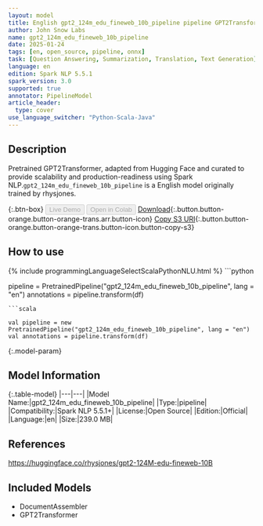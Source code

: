 ```yaml
---
layout: model
title: English gpt2_124m_edu_fineweb_10b_pipeline pipeline GPT2Transformer from rhysjones
author: John Snow Labs
name: gpt2_124m_edu_fineweb_10b_pipeline
date: 2025-01-24
tags: [en, open_source, pipeline, onnx]
task: [Question Answering, Summarization, Translation, Text Generation]
language: en
edition: Spark NLP 5.5.1
spark_version: 3.0
supported: true
annotator: PipelineModel
article_header:
  type: cover
use_language_switcher: "Python-Scala-Java"
---
```


## Description

Pretrained GPT2Transformer, adapted from Hugging Face and curated to provide scalability and production-readiness using Spark NLP.`gpt2_124m_edu_fineweb_10b_pipeline` is a English model originally trained by rhysjones.

{:.btn-box}
<button class="button button-orange" disabled>Live Demo</button>
<button class="button button-orange" disabled>Open in Colab</button>
[Download](https://s3.amazonaws.com/auxdata.johnsnowlabs.com/public/models/gpt2_124m_edu_fineweb_10b_pipeline_en_5.5.1_3.0_1737716393760.zip){:.button.button-orange.button-orange-trans.arr.button-icon}
[Copy S3 URI](s3://auxdata.johnsnowlabs.com/public/models/gpt2_124m_edu_fineweb_10b_pipeline_en_5.5.1_3.0_1737716393760.zip){:.button.button-orange.button-orange-trans.button-icon.button-copy-s3}

## How to use



<div class="tabs-box" markdown="1">
{% include programmingLanguageSelectScalaPythonNLU.html %}
```python

pipeline = PretrainedPipeline("gpt2_124m_edu_fineweb_10b_pipeline", lang = "en")
annotations =  pipeline.transform(df)   

```
```scala

val pipeline = new PretrainedPipeline("gpt2_124m_edu_fineweb_10b_pipeline", lang = "en")
val annotations = pipeline.transform(df)

```
</div>

{:.model-param}
## Model Information

{:.table-model}
|---|---|
|Model Name:|gpt2_124m_edu_fineweb_10b_pipeline|
|Type:|pipeline|
|Compatibility:|Spark NLP 5.5.1+|
|License:|Open Source|
|Edition:|Official|
|Language:|en|
|Size:|239.0 MB|

## References

https://huggingface.co/rhysjones/gpt2-124M-edu-fineweb-10B

## Included Models

- DocumentAssembler
- GPT2Transformer